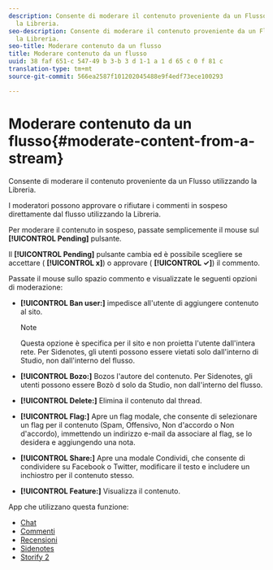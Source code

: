 ```yaml
---
description: Consente di moderare il contenuto proveniente da un Flusso utilizzando
  la Libreria.
seo-description: Consente di moderare il contenuto proveniente da un Flusso utilizzando
  la Libreria.
seo-title: Moderare contenuto da un flusso
title: Moderare contenuto da un flusso
uuid: 38 faf 651-c 547-49 b 3-b 3 d 1-1 a 1 d 65 c 0 f 81 c
translation-type: tm+mt
source-git-commit: 566ea2587f101202045488e9f4edf73ece100293

---
```



# Moderare contenuto da un flusso{#moderate-content-from-a-stream}

Consente di moderare il contenuto proveniente da un Flusso utilizzando la Libreria.

I moderatori possono approvare o rifiutare i commenti in sospeso direttamente dal flusso utilizzando la Libreria.

Per moderare il contenuto in sospeso, passate semplicemente il mouse sul **[!UICONTROL Pending]** pulsante.

Il **[!UICONTROL Pending]** pulsante cambia ed è possibile scegliere se accettare ( **[!UICONTROL x]**) o approvare ( **[!UICONTROL ✓]**) il commento.

Passate il mouse sullo spazio commento e visualizzate le seguenti opzioni di moderazione:

* **[!UICONTROL Ban user:]** impedisce all'utente di aggiungere contenuto al sito.

   >[!NOTE]
   >
   >Questa opzione è specifica per il sito e non proietta l'utente dall'intera rete. Per Sidenotes, gli utenti possono essere vietati solo dall'interno di Studio, non dall'interno del flusso.

* **[!UICONTROL Bozo:]** Bozos l'autore del contenuto. Per Sidenotes, gli utenti possono essere Bozò d solo da Studio, non dall'interno del flusso.
* **[!UICONTROL Delete:]** Elimina il contenuto dal thread.
* **[!UICONTROL Flag:]** Apre un flag modale, che consente di selezionare un flag per il contenuto (Spam, Offensivo, Non d'accordo o Non d'accordo), immettendo un indirizzo e-mail da associare al flag, se lo desidera e aggiungendo una nota.
* **[!UICONTROL Share:]** Apre una modale Condividi, che consente di condividere su Facebook o Twitter, modificare il testo e includere un inchiostro per il contenuto stesso.
* **[!UICONTROL Feature:]** Visualizza il contenuto.



App che utilizzano questa funzione:

* [Chat](/help/using/c-about-apps/c-chat-app/c-chat-app.md#c_chat_app)
* [Commenti](/help/using/c-about-apps/c-comments/c-comments.md)
* [Recensioni](/help/using/c-about-apps/c-reviews-app/c-reviews-app.md#c_reviews_app)
* [Sidenotes](/help/using/c-about-apps/c-sidenotes-app/c-sidenotes-app.md#c_sidenotes_app)
* [Storify 2](/help/using/c-about-apps/c-storify2/c-storify2.md#c_storify2)

